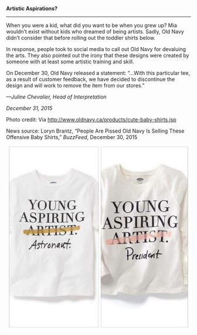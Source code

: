 **Artistic Aspirations?**

****

When you were a kid, what did you want to be when you grew up? Mia wouldn’t exist without kids who dreamed of being artists. Sadly, Old Navy didn’t consider that before rolling out the toddler shirts below. 

In response, people took to social media to call out Old Navy for devaluing the arts. They also pointed out the irony that these designs were created by someone with at least some artistic training and skill.

On December 30, Old Navy released a statement: “…With this particular tee, as a result of customer feedback, we have decided to discontinue the design and will work to remove the item from our stores.”

*—Juline Chevalier, Head of Interpretation*

*December 31, 2015*

Photo credit: Via http://www.oldnavy.ca/products/cute-baby-shirts.jsp

News source: Loryn Brantz, “People Are Pissed Old Navy Is Selling These Offensive Baby Shirts,” *BuzzFeed*, December 30, 2015

![](../images/16_1_12_ArtStudios_OldNavyT-1.png)
